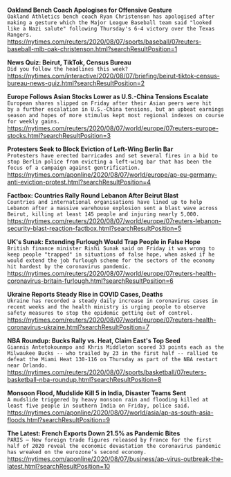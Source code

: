 **Oakland Bench Coach Apologises for Offensive Gesture**\
`Oakland Athletics bench coach Ryan Christenson has apologised after making a gesture which the Major League Baseball team said "looked like a Nazi salute" following Thursday's 6-4 victory over the Texas Rangers.`\
https://nytimes.com/reuters/2020/08/07/sports/baseball/07reuters-baseball-mlb-oak-christenson.html?searchResultPosition=1

**News Quiz: Beirut, TikTok, Census Bureau**\
`Did you follow the headlines this week?`\
https://nytimes.com/interactive/2020/08/07/briefing/beirut-tiktok-census-bureau-news-quiz.html?searchResultPosition=2

**Europe Follows Asian Stocks Lower as U.S.-China Tensions Escalate**\
`European shares slipped on Friday after their Asian peers were hit by a further escalation in U.S.-China tensions, but an upbeat earnings season and hopes of more stimulus kept most regional indexes on course for weekly gains.`\
https://nytimes.com/reuters/2020/08/07/world/europe/07reuters-europe-stocks.html?searchResultPosition=3

**Protesters Seek to Block Eviction of Left-Wing Berlin Bar**\
`Protesters have erected barricades and set several fires in a bid to stop Berlin police from evicting a left-wing bar that has been the focus of a campaign against gentrification.`\
https://nytimes.com/aponline/2020/08/07/world/europe/ap-eu-germany-anti-eviction-protest.html?searchResultPosition=4

**Factbox: Countries Rally Round Lebanon After Beirut Blast**\
`Countries and international organisations have lined up to help Lebanon after a massive warehouse explosion sent a blast wave across Beirut, killing at least 145 people and injuring nearly 5,000.`\
https://nytimes.com/reuters/2020/08/07/world/europe/07reuters-lebanon-security-blast-reaction-factbox.html?searchResultPosition=5

**UK's Sunak: Extending Furlough Would Trap People in False Hope**\
`British finance minister Rishi Sunak said on Friday it was wrong to keep people "trapped" in situations of false hope, when asked if he would extend the job furlough scheme for the sectors of the economy hit hardest by the coronavirus pandemic.`\
https://nytimes.com/reuters/2020/08/07/world/europe/07reuters-health-coronavirus-britain-furlough.html?searchResultPosition=6

**Ukraine Reports Steady Rise in COVID Cases, Deaths**\
`Ukraine has recorded a steady daily increase in coronavirus cases in recent weeks and the health ministry is urging people to observe safety measures to stop the epidemic getting out of control.`\
https://nytimes.com/reuters/2020/08/07/world/europe/07reuters-health-coronavirus-ukraine.html?searchResultPosition=7

**NBA Roundup: Bucks Rally vs. Heat, Claim East's Top Seed**\
`Giannis Antetokounmpo and Khris Middleton scored 33 points each as the Milwaukee Bucks -- who trailed by 23 in the first half -- rallied to defeat the Miami Heat 130-116 on Thursday as part of the NBA restart near Orlando.`\
https://nytimes.com/reuters/2020/08/07/sports/basketball/07reuters-basketball-nba-roundup.html?searchResultPosition=8

**Monsoon Flood, Mudslide Kill 5 in India, Disaster Teams Sent**\
`A mudslide triggered by heavy monsoon rain and flooding killed at least five people in southern India on Friday, police said. `\
https://nytimes.com/aponline/2020/08/07/world/asia/ap-as-south-asia-floods.html?searchResultPosition=9

**The Latest: French Exports Down 21.5% as Pandemic Bites**\
`PARIS — New foreign trade figures released by France for the first half of 2020 reveal the economic devastation the coronavirus pandemic has wreaked on the eurozone’s second economy.`\
https://nytimes.com/aponline/2020/08/07/business/ap-virus-outbreak-the-latest.html?searchResultPosition=10

